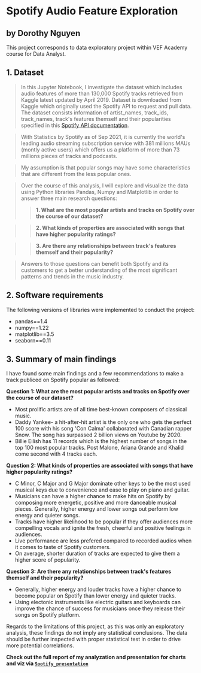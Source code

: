 # Spotify Audio Feature Exploration
## by Dorothy Nguyen
This project corresponds to data exploratory project within VEF Academy course for Data Analyst.

## 1. Dataset

> In this Jupyter Notebook, I investigate the dataset which includes audio features of more than 130,000 Spotify tracks retrieved from Kaggle latest updated by April 2019. Dataset is downloaded from Kaggle which originally used the Spotify API to request and pull data. The dataset consists information of artist_names, track_ids, track_names, track's features themself and their popularities specified in this [Spotify API documentation](https://developer.spotify.com/documentation/web-api/reference/#/).

> With Statistics by Spotify as of Sep 2021, it is currently the world's leading audio streaming subscription service with 381 millions MAUs (montly active users) which offers us a platform of more than 73 millions pieces of tracks and podcasts.

> My assumption is that popular songs may have some characteristics that are different from the less popular ones.

> Over the course of this analysis, I will explore and visualize the data using Python libraries Pandas, Numpy and Matplotlib in order to answer three main research questions:
> > **1. What are the most popular artists and tracks on Spotify over the course of our dataset?**

> > **2. What kinds of properties are associated with songs that have higher popularity ratings?**

> > **3. Are there any relationships between track's features themself and their popularity?**

> Answers to those questions can benefit both Spotify and its customers to get a better understanding of the most significant patterns and trends in the music industry.

## 2. Software requirements
The following versions of libraries were implemented to conduct the project:
- pandas==1.4
- numpy==1.22
- matplotlib==3.5
- seaborn==0.11

## 3. Summary of main findings
I have found some main findings and a few recommendations to make a track publiced on Spotify popular as followed:

**Question 1: What are the most popular artists and tracks on Spotify over the course of our dataset?**
- Most prolific artists are of all time best-known composers of classical music.
- Daddy Yankee- a hit-after-hit artist is the only one who gets the perfect 100 score with his song 'Con Calma' collaborated with Canadian rapper Snow. The song has surpassed 2 billion views on Youtube by 2020.
- Billie Eilish has 11 records which is the highest number of songs in the top 100 most popular tracks. Post Malone, Ariana Grande and Khalid come second with 4 tracks each.

**Question 2: What kinds of properties are associated with songs that have higher popularity ratings?**
- C Minor, C Major and G Major dominate other keys to be the most used musical keys due to convenience and ease to play on piano and guitar.
- Musicians can have a higher chance to make hits on Spotify by composing more energetic, positive and more danceable musical pieces. Generally, higher energy and lower songs out perform low energy and quieter songs.
- Tracks have higher likelihood to be popular if they offer audiences more compelling vocals and ignite the fresh, cheerful and positive feelings in audiences.
- Live performance are less prefered compared to recorded audios when it comes to taste of Spotify customers.
- On average, shorter duration of tracks are expected to give them a higher score of popularity.

**Question 3: Are there any relationships between track's features themself and their popularity?**
- Generally, higher energy and louder tracks have a higher chance to become popular on Spotify than lower energy and quieter tracks.
- Using electonic instruments like electric guitars and keyboards can improve the chance of success for musicians once they release their songs on Spotify platform.

Regards to the limitations of this project, as this was only an exploratory analysis, these findings do not imply any statistical conclusions. The data should be further inspected with proper statistical test in order to drive more potential correlations.

**Check out the full report of my analyzation and presentation for charts and viz via [`Spotify_presentation`](https://github.com/dorothy-nguyen/Spotify_Project/blob/main/Spotify_presentation.pptx.)**
